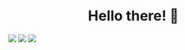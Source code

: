 <h1 align="center">Hello there! 👋</h1>

<img align="center" src="https://github-readme-stats.vercel.app/api/top-langs/?username=RadonCoding&layout=compact&show_icons=true&title_color=fff&icon_color=ff0000&text_color=9f9f9f&bg_color=151515"/>
<img align="center" img src="https://github-readme-stats.vercel.app/api?username=RadonCoding&show_icons=true&include_all_commits=true&show_icons=true&title_color=fff&icon_color=ff0000&text_color=9f9f9f&bg_color=151515"/>
<img align="center" img src="https://github-readme-stats.vercel.app/api?username=RadonCoding&show_icons=true&include_all_commits=true&show_icons=true&title_color=fff&icon_color=ff0000&text_color=9f9f9f&bg_color=151515"/>
